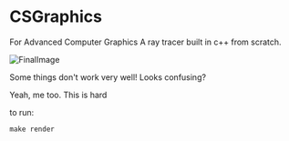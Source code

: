 # CSGraphics
For Advanced Computer Graphics
A ray tracer built in c++ from scratch.

![FinalImage](hot.ppm)

Some things don't work very well!
Looks confusing? 

Yeah, me too. This is hard

to run:

	make render


